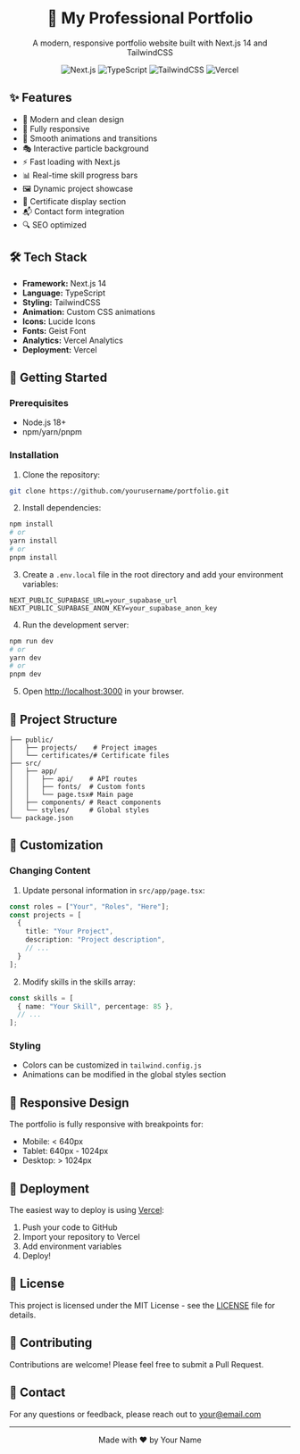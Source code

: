 <div align="center">
  <h1>🚀 My Professional Portfolio</h1>
  <p>A modern, responsive portfolio website built with Next.js 14 and TailwindCSS</p>
  
  ![Next.js](https://img.shields.io/badge/Next.js-14-black?style=for-the-badge&logo=next.js)
  ![TypeScript](https://img.shields.io/badge/TypeScript-4.9-blue?style=for-the-badge&logo=typescript)
  ![TailwindCSS](https://img.shields.io/badge/TailwindCSS-3.3-38B2AC?style=for-the-badge&logo=tailwind-css)
  ![Vercel](https://img.shields.io/badge/Vercel-Deployed-000000?style=for-the-badge&logo=vercel)
</div>

## ✨ Features

- 🎨 Modern and clean design
- 📱 Fully responsive
- 🌟 Smooth animations and transitions
- 🎭 Interactive particle background
- ⚡ Fast loading with Next.js
- 📊 Real-time skill progress bars
- 🖼️ Dynamic project showcase
- 📜 Certificate display section
- 📬 Contact form integration
- 🔍 SEO optimized

## 🛠️ Tech Stack

- **Framework:** Next.js 14
- **Language:** TypeScript
- **Styling:** TailwindCSS
- **Animation:** Custom CSS animations
- **Icons:** Lucide Icons
- **Fonts:** Geist Font
- **Analytics:** Vercel Analytics
- **Deployment:** Vercel

## 🚀 Getting Started

### Prerequisites

- Node.js 18+ 
- npm/yarn/pnpm

### Installation

1. Clone the repository:
```bash
git clone https://github.com/yourusername/portfolio.git
```

2. Install dependencies:
```bash
npm install
# or
yarn install
# or
pnpm install
```

3. Create a `.env.local` file in the root directory and add your environment variables:
```env
NEXT_PUBLIC_SUPABASE_URL=your_supabase_url
NEXT_PUBLIC_SUPABASE_ANON_KEY=your_supabase_anon_key
```

4. Run the development server:
```bash
npm run dev
# or
yarn dev
# or
pnpm dev
```

5. Open [http://localhost:3000](http://localhost:3000) in your browser.

## 📁 Project Structure

```
├── public/
│   ├── projects/    # Project images
│   └── certificates/# Certificate files
├── src/
│   ├── app/
│   │   ├── api/    # API routes
│   │   ├── fonts/  # Custom fonts
│   │   └── page.tsx# Main page
│   ├── components/ # React components
│   └── styles/     # Global styles
└── package.json
```

## 🎨 Customization

### Changing Content

1. Update personal information in `src/app/page.tsx`:
```typescript
const roles = ["Your", "Roles", "Here"];
const projects = [
  {
    title: "Your Project",
    description: "Project description",
    // ...
  }
];
```

2. Modify skills in the skills array:
```typescript
const skills = [
  { name: "Your Skill", percentage: 85 },
  // ...
];
```

### Styling

- Colors can be customized in `tailwind.config.js`
- Animations can be modified in the global styles section

## 📱 Responsive Design

The portfolio is fully responsive with breakpoints for:
- Mobile: < 640px
- Tablet: 640px - 1024px
- Desktop: > 1024px

## 🚀 Deployment

The easiest way to deploy is using [Vercel](https://vercel.com):

1. Push your code to GitHub
2. Import your repository to Vercel
3. Add environment variables
4. Deploy!

## 📄 License

This project is licensed under the MIT License - see the [LICENSE](LICENSE) file for details.

## 🤝 Contributing

Contributions are welcome! Please feel free to submit a Pull Request.

## 📧 Contact

For any questions or feedback, please reach out to [your@email.com](mailto:your@email.com)

---

<div align="center">
  Made with ❤️ by Your Name
</div>
